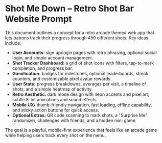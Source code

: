 # Shot Me Down – Retro Shot Bar Website Prompt

This document outlines a concept for a retro arcade themed web app that lets patrons track their progress through 450 different shots. Key ideas include:

- **User Accounts:** sign up/login pages with retro phrasing, optional social login, and simple account management.
- **Shot Tracker Dashboard:** a grid of shot icons with filters, tap-to-mark completion, and progress bar.
- **Gamification:** badges for milestones, optional leaderboards, streak counters, and customizable pixel avatar rewards.
- **User Stats:** progress breakdowns, averages per visit, a timeline of shots, and a simple heatmap of activity.
- **Retro Aesthetic:** dark mode design with neon accents and pixel art; subtle 8-bit animations and sound effects.
- **Mobile UX:** thumb-friendly navigation, fast loading, offline capability, and sticky action buttons for quick access.
- **Optional Extras:** QR code scanning to mark shots, a "Surprise Me" randomizer, challenges with friends, and a hidden mini game.

The goal is a playful, mobile-first experience that feels like an arcade game while helping users track every shot on the menu.

